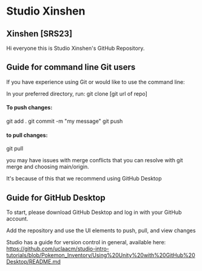 # Studio Xinshen

##  Xinshen [SRS23]


Hi everyone this is Studio Xinshen's GitHub Repository.

## Guide for command line Git users

If you have experience using Git or would like to use the command line:

In your preferred directory, run:
git clone [git url of repo]

#### To push changes:

git add .
git commit -m "my message"
git push

#### to pull changes:

git pull

you may have issues with merge conflicts that you can resolve with git merge and choosing main/origin.

It's because of this that we recommend using GitHub Desktop


## Guide for GitHub Desktop

To start, please download GitHub Desktop and log in with your GitHub account.

Add the repository and use the UI elements to push, pull, and view changes

Studio has a guide for version control in general, available here:
https://github.com/uclaacm/studio-intro-tutorials/blob/Pokemon_Inventory/Using%20Unity%20with%20GitHub%20Desktop/README.md

